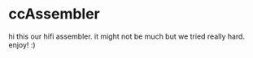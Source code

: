 # ccAssembler

hi this our hifi assembler. it might not be much but we tried really hard. enjoy! :)
